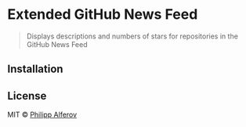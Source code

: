 # Extended GitHub News Feed
> Displays descriptions and numbers of stars for repositories in the GitHub News Feed

## Installation

## License
MIT © [Philipp Alferov](https://github.com/alferov)
